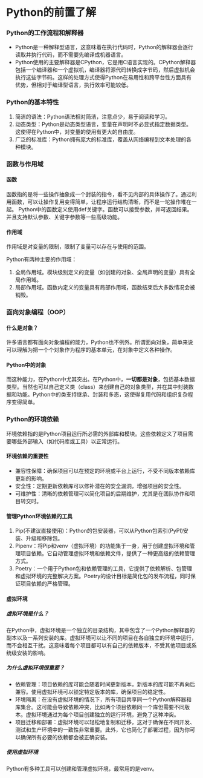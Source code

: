 # Python的前置了解

### Python的工作流程和解释器

- Python是一种解释型语言，这意味着在执行代码时，Python的解释器会逐行读取并执行代码，而不需要先编译成机器语言。
- Python使用的主要解释器是CPython，它是用C语言实现的。CPython解释器包括一个编译器和一个虚拟机，编译器将源代码转换成字节码，然后虚拟机会执行这些字节码。这样的处理方式使得Python在易用性和跨平台性方面具有优势，但相对于编译型语言，执行效率可能较低。

### Python的基本特性

1. 简洁的语法：Python语法相对简洁，注意点少，易于阅读和学习。
2. 动态类型：Python是动态类型语言，变量在声明时不必显式指定数据类型。这使得在Python中，对变量的使用有更大的自由度。
3. 广泛的标准库：Python拥有庞大的标准库，覆盖从网络编程到文本处理的各种模块。

### 函数与作用域

#### 函数

函数指的是将一些操作抽象成一个封装的指令，看不见内部的具体操作了。通过利用函数，可以让操作复用变得简单，让程序运行结构清晰，而不是一坨操作堆在一起。
Python中的函数定义使用def关键字。函数可以接受参数，并可返回结果。并且支持默认参数、关键字参数等一些高级功能。

#### 作用域

作用域是对变量的限制，限制了变量可以存在与使用的范围。

Python有两种主要的作用域：

1. 全局作用域。模块级别定义的变量（如创建的对象、全局声明的变量）具有全局作用域。
2. 局部作用域。函数内定义的变量具有局部作用域，函数结束后大多数情况会被销毁。

### 面向对象编程（OOP）

#### 什么是对象？

许多语言都有面向对象编程的能力，Python也不例外。所谓面向对象，简单来说可以理解为把一个个对象作为程序的基本单元，在对象中定义各种操作。

#### Python中的对象

而这种能力，在Python中尤其突出。在Python中，**一切都是对象**，包括基本数据类型。当然也可以自己定义类（class）来创建自己的对象类型，并在其中封装数据和功能。Python中的类支持继承、封装和多态，这使得复用代码和组织复杂程序变得简单。

### Python的环境依赖

环境依赖指的是Python项目运行所必需的外部库和模块。这些依赖定义了项目需要哪些外部输入（如代码库或工具）以正常运行。

#### 环境依赖的重要性

- 兼容性保障：确保项目可以在预定的环境或平台上运行，不受不同版本依赖库更新的影响。
- 安全性：定期更新依赖库可以修补潜在的安全漏洞，增强项目的安全性。
- 可维护性：清晰的依赖管理可以简化项目的后期维护，尤其是在团队协作和项目转交时。

#### 管理Python环境依赖的工具

1. Pip(不建议直接使用)：Python的包安装器，可以从Python包索引(PyPI)安装、升级和移除包。
2. Pipenv：将Pip和venv（虚拟环境）的功能集于一身，用于创建虚拟环境和管理项目依赖。它自动管理虚拟环境和依赖文件，提供了一种更高级的依赖管理方式。
3. Poetry：一个用于Python包和依赖管理的工具，它提供了依赖解析、包管理和虚拟环境的完整解决方案。Poetry的设计目标是简化包的发布流程，同时保证项目依赖的严格管理。

#### 虚拟环境

##### 虚拟环境是什么？

在Python中，虚拟环境是一个独立的目录结构，其中包含了一个Python解释器的副本以及一系列安装的库。虚拟环境可以让不同的项目在各自独立的环境中运行，而不会相互干扰。这意味着每个项目都可以有自己的依赖版本，不受其他项目或系统级安装的影响。

##### 为什么虚拟环境很重要？

- 依赖管理：项目依赖的库可能会随着时间更新版本，新版本的库可能不再向后兼容。使用虚拟环境可以锁定特定版本的库，确保项目的稳定性。
- 环境隔离：在没有虚拟环境的情况下，所有项目共享同一个Python解释器和库集合。这可能会导致依赖冲突，比如两个项目依赖同一个库但需要不同版本。虚拟环境通过为每个项目创建独立的运行环境，避免了这种冲突。
- 项目迁移和部署：虚拟环境可以轻松地复制和迁移，这对于确保在不同开发、测试和生产环境中的一致性非常重要。此外，它也简化了部署过程，因为你可以确保所有必要的依赖都会被正确安装。

##### 使用虚拟环境

Python有多种工具可以创建和管理虚拟环境，最常用的是venv。
